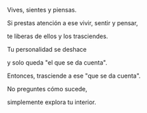 Vives, sientes y piensas.

Si prestas atención a ese vivir, sentir y pensar,

te liberas de ellos y los trasciendes.

Tu personalidad se deshace

y solo queda "el que se da cuenta".

Entonces, trasciende a ese "que se da cuenta".

No preguntes cómo sucede,

simplemente explora tu interior.